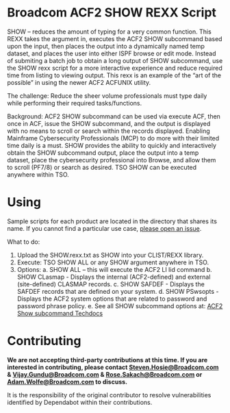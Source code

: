 # Broadcom ACF2 SHOW REXX Script
SHOW – reduces the amount of typing for a very common function. This REXX takes the argument in, executes the ACF2 SHOW subcommand based upon the input, then places the output into a dynamically named temp dataset, and places the user into either ISPF browse or edit mode.  Instead of submiting a batch job to obtain a long output of SHOW subcommand, use the SHOW rexx script for a more interactive experience and reduce required time from listing to viewing output.  This rexx is an example of the “art of the possible” in using the newer ACF2 ACFUNIX utility.

The challenge:  Reduce the sheer volume professionals must type daily while performing their required tasks/functions.

Background:  ACF2 SHOW subcommand can be used via execute ACF, then once in ACF, issue the SHOW subcommand, and the output is displayed with no means to scroll or search within the records displayed.  Enabling Mainframe Cybersecurity Professionals (MCP) to do more with their limited time daily is a must.  SHOW provides the ability to quickly and interactively obtain the SHOW subcommand output, place the output into a temp dataset, place the cybersecurity professional into Browse, and allow them to scroll (PF7/8) or search as desired. TSO  SHOW can be executed anywhere within TSO.

# Using
Sample scripts for each product are located in the directory that shares its name. If you cannot find a particular use case, [please open an issue](https://github.com/BroadcomMFD/broadcom-product-scripts/issues/new).

What to do:   
1.	Upload the SHOW.rexx.txt as SHOW into your CLIST/REXX library.
2.	Execute:  TSO SHOW ALL or any SHOW argument anywhere in TSO.
3.	Options:
    a.	SHOW ALL – this will execute the ACF2 LI lid command
    b.	SHOW CLasmap - Displays the internal (ACF2-defined) and external (site-defined) CLASMAP records.
    c.	SHOW SAFDEF - Displays the SAFDEF records that are defined on your system.
    d.	SHOW PSwsopts - Displays the ACF2 system options that are related to password and password phrase policy.
    e.  See all SHOW subcommand options at:  [ACF2 Show subcommand Techdocs](https://techdocs.broadcom.com/us/en/ca-mainframe-software/security/ca-acf2-for-z-os/16-0/command-reference/acf-subcommands/show-subcommand-all-other-settings.html)
  	
# Contributing
**We are not accepting third-party contributions at this time. If you are interested in contributing, please contact Steven.Hosie@Broadcom.com & Vijay.Gundu@Broadcom.com & Rose.Sakach@Broadcom.com or Adam.Wolfe@Broadcom.com to discuss.**

It is the responsibility of the original contributor to resolve vulnerabilities identified by Dependabot within their contributions.

